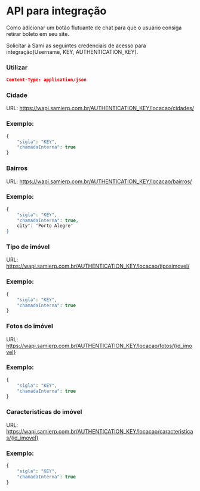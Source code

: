 # API para integração
Como adicionar um botão flutuante de chat para que o usuário consiga retirar boleto em seu site.


Solicitar à Sami as seguintes credenciais de acesso para integração(Username, KEY, AUTHENTICATION_KEY).


### **Utilizar**
```json
Content-Type: application/json
```

### **Cidade**

URL: https://wapi.samierp.com.br/AUTHENTICATION_KEY/locacao/cidades/

### Exemplo:

```php
{
    "sigla": "KEY",
    "chamadaInterna": true
}
```

### **Bairros**

URL: https://wapi.samierp.com.br/AUTHENTICATION_KEY/locacao/bairros/

### Exemplo:

```php
{
    "sigla": "KEY",
    "chamadaInterna": true,
    city": "Porto Alegre"
}
```

### **Tipo de imóvel**

URL: https://wapi.samierp.com.br/AUTHENTICATION_KEY/locacao/tiposimovel/

### Exemplo:

```php
{
    "sigla": "KEY",
    "chamadaInterna": true
}
```

### **Fotos do imóvel**

URL: https://wapi.samierp.com.br/AUTHENTICATION_KEY/locacao/fotos/{id_imovel}

### Exemplo:

```php
{
    "sigla": "KEY",
    "chamadaInterna": true
}
```

### **Caracteristicas do imóvel**

URL: https://wapi.samierp.com.br/AUTHENTICATION_KEY/locacao/caracteristicas/{id_imovel}

### Exemplo:

```php
{
    "sigla": "KEY",
    "chamadaInterna": true
}
```
